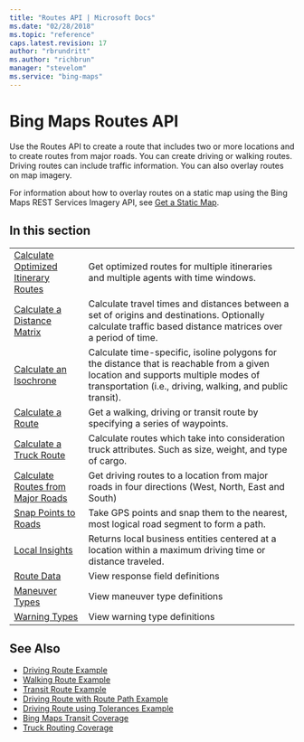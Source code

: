 ```yaml
---
title: "Routes API | Microsoft Docs"
ms.date: "02/28/2018"
ms.topic: "reference"
caps.latest.revision: 17
author: "rbrundritt"
ms.author: "richbrun"
manager: "stevelom"
ms.service: "bing-maps"
---
```

# Bing Maps Routes API

Use the Routes API to create a route that includes two or more locations and to create routes from major roads. You can create driving or walking routes. Driving routes can include traffic information. You can also overlay routes on map imagery.  
  
 For information about how to overlay routes on a static map using the Bing Maps REST Services Imagery API, see [Get a Static Map](../imagery/get-a-static-map.md).  
  
## In this section  
  
|||  
|-|-|  
|[Calculate Optimized Itinerary Routes](optimized-itinerary.md)|Get optimized routes for multiple itineraries and multiple agents with time windows.|
|[Calculate a Distance Matrix](calculate-a-distance-matrix.md)|Calculate travel times and distances between a set of origins and destinations. Optionally calculate traffic based distance matrices over a period of time.|  
|[Calculate an Isochrone](calculate-an-isochrone.md)|Calculate time-specific, isoline polygons for the distance that is reachable from a given location and supports multiple modes of transportation (i.e., driving, walking, and public transit).|  
|[Calculate a Route](calculate-a-route.md)|Get a walking, driving or transit route by specifying a series of waypoints.|  
|[Calculate a Truck Route](calculate-a-truck-route.md)|Calculate routes which take into consideration truck attributes. Such as size, weight, and type of cargo.|  
|[Calculate Routes from Major Roads](calculate-routes-from-major-roads.md)|Get driving routes to a location from major roads in four directions (West, North, East and South)|  
|[Snap Points to Roads](snap-points-to-roads.md)|Take GPS points and snap them to the nearest, most logical road segment to form a path.|  
|[Local Insights](local-insights.md)| Returns local business entities centered at a location within a maximum driving time or distance traveled.|
|[Route Data](route-data.md)|View response field definitions|  
|[Maneuver Types](maneuver-types.md)|View maneuver type definitions|  
|[Warning Types](warning-types.md)|View warning type definitions|  
  
## See Also

 * [Driving Route Example](../examples/driving-route-example.md)
 * [Walking Route Example](../examples/walking-route-example.md)
 * [Transit Route Example](../examples/transit-route-example.md)
 * [Driving Route with Route Path Example](../examples/driving-route-with-route-path-example.md)
 * [Driving Route using Tolerances Example](../examples/driving-route-using-tolerances-example.md)
 * [Bing Maps Transit Coverage](../../coverage/index.md)
 * [Truck Routing Coverage](../../coverage/truck-routing-coverage.md)
